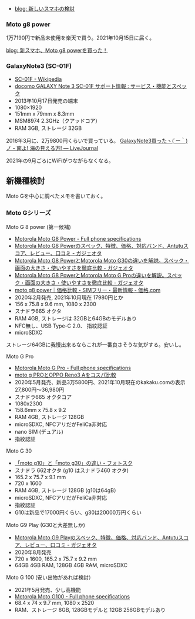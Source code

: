 - [blog: 新しいスマホの検討](https://karino2.github.io/2021/09/23/new_phone_candidate.html)

### Moto g8 power

1万7190円で新品未使用を楽天で買う。2021年10月15日に届く。

[blog: 新スマホ、Moto g8 powerを買った！](https://karino2.github.io/2021/10/15/moto_g8_power_newphone.html)

### GalaxyNote3 (SC-01F)

- [SC-01F - Wikipedia](https://ja.wikipedia.org/wiki/SC-01F)
- [docomo GALAXY Note 3 SC-01F サポート情報 : サービス・機能とスペック](https://www.nttdocomo.co.jp/support/product/sc01f/spec.html)
- 2013年10月17日発売の端末
- 1080×1920
- 151mm x 79mm x 8.3mm
- MSM8974 2.3GHz（クアッドコア）
- RAM 3GB, ストレージ 32GB

2016年3月に、2万9800円くらいで買っている。 [GalaxyNote3買ったヽ(´ー｀)ノ - 南よ! 海の見える方! — LiveJournal](https://karino2.livejournal.com/394344.html)

2021年の9月ごろにWiFiがつながらなくなる。

## 新機種検討

Moto Gを中心に調べたメモを書いておく。

### Moto Gシリーズ

Moto G 8 power (第一候補)
- [Motorola Moto G8 Power - Full phone specifications](https://www.gsmarena.com/motorola_moto_g8_power-10052.php)
- [Motorola Moto G8 Powerのスペック、特徴、価格、対応バンド、Antutuスコア、レビュー、口コミ - ガジェオタ](https://gajeota.com/device/motorola-moto-g-power)
- [Motorola Moto G8 PowerとMotorola Moto G30の違いを解説。スペック・画面の大きさ・使いやすさを徹底比較 - ガジェオタ](https://gajeota.com/compare/motorola-moto-g-power,motorola-moto-g30)
- [Motorola Moto G8 PowerとMotorola Moto G Proの違いを解説。スペック・画面の大きさ・使いやすさを徹底比較 - ガジェオタ](https://gajeota.com/compare/motorola-moto-g-power,motorola-moto-g-pro)
- [moto g8 power｜価格比較・SIMフリー・最新情報 - 価格.com](https://kakaku.com/keitai/smartphone/model/M0000000780/)
- 2020年2月発売, 2021年10月現在 17980円とか
- 156 x 75.8 x 9.6 mm, 1080 x 2300
- スナドラ665 オクタ
- RAM 4GB, ストレージは 32GBと64GBのモデルあり
- NFC無し、USB Type-C 2.0、 指紋認証
- microSDXC

ストレージ64GBに我慢出来るならこれが一番良さそうな気がする。安いし。

Moto G Pro

- [Motorola Moto G Pro - Full phone specifications](https://www.gsmarena.com/motorola_moto_g_pro-10269.php)
- [moto g PROとOPPO Reno3 Aをコスパ比較](https://momenttech.tokyo/moto-g-pro-oppo-reno3-a/)
- 2020年5月発売、新品3万5800円、2021年10月現在のkakaku.comの表示 27,800円～36,980円
- スナドラ665 オクタコア
- 1080x2300
- 158.6mm x 75.8 x 9.2
- RAM 4GB, ストレージ 128GB
- microSDXC, NFCアリだがFeliCa非対応
- nano SIM (デュアル)
- 指紋認証


Moto G 30

- [「moto g10」と「moto g30」の違い - フォトスク](https://photosku.com/archives/4486/)
- スナドラ 662オクタ (g10 はスナドラ460 オクタ)
- 165.2 x 75.7 x 9.1 mm
- 720 x 1600
- RAM 4GB, ストレージ 128GB (g10は64gB）
- microSDXC, NFCアリだがFeliCa非対応
- 指紋認証
- G10は新品で17000円くらい、g30は20000万円くらい

Moto G9 Play (G30と大差無しか)

- [Motorola Moto G9 Playのスペック、特徴、価格、対応バンド、Antutuスコア、レビュー、口コミ - ガジェオタ](https://gajeota.com/device/motorola-moto-g9-play)
- 2020年8月発売
- 720 x 1600, 165.2 x 75.7 x 9.2 mm 
- 64GB 4GB RAM, 128GB 4GB RAM, microSDXC

Moto G 100 (安い出物があれば検討）

- 2021年5月発売、少し高機能
- [Motorola Moto G100 - Full phone specifications](https://www.gsmarena.com/motorola_moto_g100-10791.php)
- 68.4 x 74 x 9.7 mm, 1080 x 2520
- RAM、ストレージ 8GB, 128GBモデルと 12GB 256GBモデルあり


